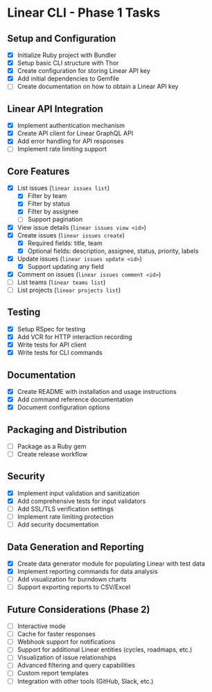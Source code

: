 # Linear CLI - Phase 1 Tasks

## Setup and Configuration
- [x] Initialize Ruby project with Bundler
- [x] Setup basic CLI structure with Thor
- [x] Create configuration for storing Linear API key
- [x] Add initial dependencies to Gemfile
- [ ] Create documentation on how to obtain a Linear API key

## Linear API Integration
- [x] Implement authentication mechanism
- [x] Create API client for Linear GraphQL API
- [x] Add error handling for API responses
- [ ] Implement rate limiting support

## Core Features
- [x] List issues (`linear issues list`)
  - [x] Filter by team
  - [x] Filter by status
  - [x] Filter by assignee
  - [ ] Support pagination
- [x] View issue details (`linear issues view <id>`)
- [x] Create issues (`linear issues create`)
  - [x] Required fields: title, team
  - [x] Optional fields: description, assignee, status, priority, labels
- [x] Update issues (`linear issues update <id>`)
  - [x] Support updating any field
- [x] Comment on issues (`linear issues comment <id>`)
- [ ] List teams (`linear teams list`)
- [ ] List projects (`linear projects list`)

## Testing
- [x] Setup RSpec for testing
- [x] Add VCR for HTTP interaction recording
- [x] Write tests for API client
- [x] Write tests for CLI commands

## Documentation
- [x] Create README with installation and usage instructions
- [x] Add command reference documentation
- [x] Document configuration options

## Packaging and Distribution
- [ ] Package as a Ruby gem
- [ ] Create release workflow

## Security
- [x] Implement input validation and sanitization
- [x] Add comprehensive tests for input validators
- [ ] Add SSL/TLS verification settings
- [ ] Implement rate limiting protection
- [ ] Add security documentation

## Data Generation and Reporting
- [x] Create data generator module for populating Linear with test data
- [x] Implement reporting commands for data analysis
- [ ] Add visualization for burndown charts
- [ ] Support exporting reports to CSV/Excel

## Future Considerations (Phase 2)
- [ ] Interactive mode
- [ ] Cache for faster responses
- [ ] Webhook support for notifications
- [ ] Support for additional Linear entities (cycles, roadmaps, etc.)
- [ ] Visualization of issue relationships
- [ ] Advanced filtering and query capabilities
- [ ] Custom report templates
- [ ] Integration with other tools (GitHub, Slack, etc.) 